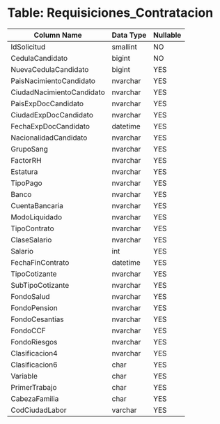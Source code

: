# Table: Requisiciones_Contratacion

| Column Name | Data Type | Nullable |
|-------------|-----------|----------|
| IdSolicitud | smallint | NO |
| CedulaCandidato | bigint | NO |
| NuevaCedulaCandidato | bigint | YES |
| PaisNacimientoCandidato | nvarchar | YES |
| CiudadNacimientoCandidato | nvarchar | YES |
| PaisExpDocCandidato | nvarchar | YES |
| CiudadExpDocCandidato | nvarchar | YES |
| FechaExpDocCandidato | datetime | YES |
| NacionalidadCandidato | nvarchar | YES |
| GrupoSang | nvarchar | YES |
| FactorRH | nvarchar | YES |
| Estatura | nvarchar | YES |
| TipoPago | nvarchar | YES |
| Banco | nvarchar | YES |
| CuentaBancaria | nvarchar | YES |
| ModoLiquidado | nvarchar | YES |
| TipoContrato | nvarchar | YES |
| ClaseSalario | nvarchar | YES |
| Salario | int | YES |
| FechaFinContrato | datetime | YES |
| TipoCotizante | nvarchar | YES |
| SubTipoCotizante | nvarchar | YES |
| FondoSalud | nvarchar | YES |
| FondoPension | nvarchar | YES |
| FondoCesantias | nvarchar | YES |
| FondoCCF | nvarchar | YES |
| FondoRiesgos | nvarchar | YES |
| Clasificacion4 | nvarchar | YES |
| Clasificacion6 | char | YES |
| Variable | char | YES |
| PrimerTrabajo | char | YES |
| CabezaFamilia | char | YES |
| CodCiudadLabor | varchar | YES |

